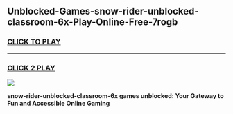 
## Unblocked-Games-snow-rider-unblocked-classroom-6x-Play-Online-Free-7rogb
<h3>
<a href="https://premium76.site?title=snow-rider-unblocked-classroom-6x&ref=26A">CLICK TO PLAY</a></h3>
<hr>

<h3>
<a href="https://premium76.site?title=snow-rider-unblocked-classroom-6x&ref=26A">CLICK 2 PLAY</a>
  
</h3>

<a href="https://premium76.site?title=snow-rider-unblocked-classroom-6x&ref=26A"><img src="https://clearcache.store/games.png"></a>


**snow-rider-unblocked-classroom-6x games unblocked: Your Gateway to Fun and Accessible Online Gaming**
